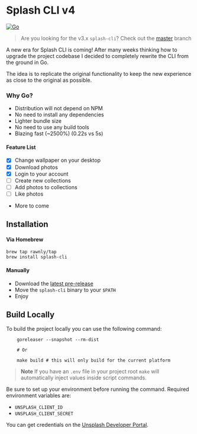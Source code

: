 # Splash CLI v4
[![Go](https://github.com/splash-cli/splash-cli/actions/workflows/go.yml/badge.svg?branch=go-rewrite)](https://github.com/splash-cli/splash-cli/actions/workflows/go.yml)
> Are you looking for the v3.x `splash-cli`? Check out the [master](https://github.com/splash-cli/splash-cli/tree/master) branch

A new era for Splash CLI is coming! After many weeks
thinking how to upgrade the project codebase I decided to
completely rewrite the CLI from the ground in Go.

The idea is to replicate the original functionality to keep
the new experience as close to the original as possible.

### Why Go?
- Distribution will not depend on NPM
- No need to install any dependencies
- Lighter bundle size
- No need to use any build tools
- Blazing fast (~2500%) (0.22s vs 5s)

#### Feature List
- [x] Change wallpaper on your desktop
- [x] Download photos
- [x] Login to your account
- [ ] Create new collections
- [ ] Add photos to collections
- [ ] Like photos
- More to come

## Installation

#### Via Homebrew
```shell
brew tap rawnly/tap
brew install splash-cli
```

#### Manually
- Download the [latest pre-release](https://github.com/splash-cli/splash-cli/releases)
- Move the `splash-cli` binary to your `$PATH`
- Enjoy

## Build Locally
To build the project locally you can use the following command:

```shell
    goreleaser --snapshot --rm-dist
    
    # Or
    
    make build # this will only build for the current platform
```
> **Note**
> If you have an `.env` file in your project root `make` will automatically inject values inside script commands.


Be sure to set up your environment before running the command.
Required environment variables are:
 - `UNSPLASH_CLIENT_ID`
 - `UNSPLASH_CLIENT_SECRET`

You can get credentials on the [Unsplash Developer Portal](https://unsplash.com/developers).

